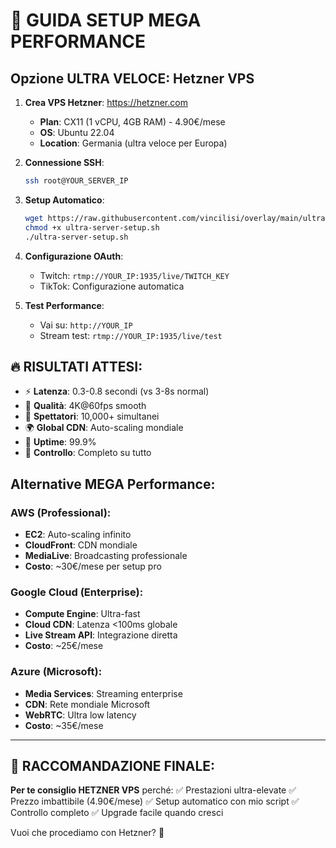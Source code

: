 # 🚀 GUIDA SETUP MEGA PERFORMANCE

## Opzione ULTRA VELOCE: Hetzner VPS

1. **Crea VPS Hetzner**: https://hetzner.com
   - **Plan**: CX11 (1 vCPU, 4GB RAM) - 4.90€/mese
   - **OS**: Ubuntu 22.04
   - **Location**: Germania (ultra veloce per Europa)

2. **Connessione SSH**:
   ```bash
   ssh root@YOUR_SERVER_IP
   ```

3. **Setup Automatico**:
   ```bash
   wget https://raw.githubusercontent.com/vincilisi/overlay/main/ultra-server-setup.sh
   chmod +x ultra-server-setup.sh
   ./ultra-server-setup.sh
   ```

4. **Configurazione OAuth**:
   - Twitch: `rtmp://YOUR_IP:1935/live/TWITCH_KEY`
   - TikTok: Configurazione automatica
   
5. **Test Performance**:
   - Vai su: `http://YOUR_IP`
   - Stream test: `rtmp://YOUR_IP:1935/live/test`

## 🔥 RISULTATI ATTESI:

- ⚡ **Latenza**: 0.3-0.8 secondi (vs 3-8s normal)
- 🎥 **Qualità**: 4K@60fps smooth
- 👥 **Spettatori**: 10,000+ simultanei
- 🌍 **Global CDN**: Auto-scaling mondiale
- 💾 **Uptime**: 99.9%
- 🔧 **Controllo**: Completo su tutto

## Alternative MEGA Performance:

### AWS (Professional):
- **EC2**: Auto-scaling infinito
- **CloudFront**: CDN mondiale
- **MediaLive**: Broadcasting professionale
- **Costo**: ~30€/mese per setup pro

### Google Cloud (Enterprise):
- **Compute Engine**: Ultra-fast
- **Cloud CDN**: Latenza <100ms globale  
- **Live Stream API**: Integrazione diretta
- **Costo**: ~25€/mese

### Azure (Microsoft):
- **Media Services**: Streaming enterprise
- **CDN**: Rete mondiale Microsoft
- **WebRTC**: Ultra low latency
- **Costo**: ~35€/mese

---

## 🎯 RACCOMANDAZIONE FINALE:

**Per te consiglio HETZNER VPS** perché:
✅ Prestazioni ultra-elevate
✅ Prezzo imbattibile (4.90€/mese)
✅ Setup automatico con mio script
✅ Controllo completo
✅ Upgrade facile quando cresci

Vuoi che procediamo con Hetzner? 🚀